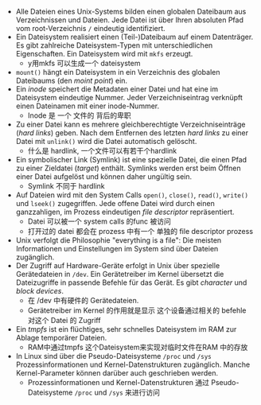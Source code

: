 
- Alle Dateien eines Unix-Systems bilden einen globalen Dateibaum aus Verzeichnissen und Dateien. Jede Datei ist über Ihren absoluten Pfad vom root-Verzeichnis `/` eindeutig identifiziert.  
- Ein Dateisystem realisiert einen (Teil-)Dateibaum auf einem Datenträger. Es gibt zahlreiche Dateisystem-Typen mit unterschiedlichen Eigenschaften. Ein Dateisystem wird mit `mkfs` erzeugt.
    -  y用mkfs 可以生成一个 dateisystem
- `mount()` hängt ein Dateisystem in ein Verzeichnis des globalen Dateibaums (den _moint point_) ein.
- Ein _inode_ speichert die Metadaten einer Datei und hat eine im Dateisystem eindeutige Nummer. Jeder Verzeichniseintrag verknüpft einen Dateinamen mit einer inode-Nummer. 
    - Inode 是 一个 文件的 背后的卑职 
- Zu einer Datei kann es mehrere gleichberechtigte Verzeichniseinträge (_hard links_) geben. Nach dem Entfernen des letzten _hard links_ zu einer Datei mit `unlink()` wird die Datei automatisch gelöscht.
    - 什么是 hardlink, 一个文件可以有若干个hardlink 
- Ein symbolischer Link (Symlink) ist eine spezielle Datei, die einen Pfad zu einer Zieldatei (_target_) enthält. Symlinks werden erst beim Öffnen einer Datei aufgelöst und können daher ungültig sein.
    - Symlink  不同于 hardlink 
- Auf Dateien wird mit den System Calls `open()`, `close()`, `read()`, `write()` und `lseek()` zugegriffen. Jede offene Datei wird durch einen ganzzahligen, im Prozess eindeutigen _file descriptor_ repräsentiert.
    - Datei 可以被一个 system calls 的func 被访问
    - 打开过的 datei 都会在 prozess 中有一个 单独的 file descriptor  prozess 
- Unix verfolgt die Philosophie "everything is a file": Die meisten Informationen und Einstellungen im System sind über Dateien zugänglich.
- Der Zugriff auf Hardware-Geräte erfolgt in Unix über spezielle Gerätedateien in `/dev`. Ein Gerätetreiber im Kernel übersetzt die Dateizugriffe in passende Befehle für das Gerät. Es gibt _character_ und _block devices_.
    - 在 /dev 中有硬件的 Gerätedateien. 
    - Gerätetreiber im Kernel  的作用就是显示 这个设备通过相关的 befehle 对这个 Datei 的 Zugriff 
- Ein _tmpfs_ ist ein flüchtiges, sehr schnelles Dateisystem im RAM zur Ablage temporärer Dateien.
    - RAM中通过tmpfs 这个Dateisystem来实现对临时文件在RAM 中的存放 
- In Linux sind über die Pseudo-Dateisysteme `/proc` und `/sys` Prozessinformationen und Kernel-Datenstrukturen zugänglich. Manche Kernel-Parameter können darüber auch geschrieben werden.
    - Prozessinformationen und Kernel-Datenstrukturen  通过  Pseudo-Dateisysteme `/proc` und `/sys` 来进行访问 

